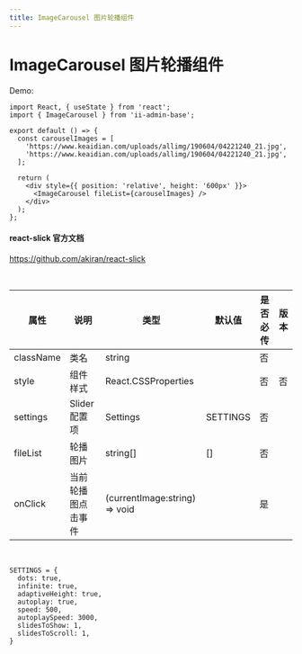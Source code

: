 ```yaml
---
title: ImageCarousel 图片轮播组件
---
```


# ImageCarousel 图片轮播组件

Demo:

```tsx
import React, { useState } from 'react';
import { ImageCarousel } from 'ii-admin-base';

export default () => {
  const carouselImages = [
    'https://www.keaidian.com/uploads/allimg/190604/04221240_21.jpg',
    'https://www.keaidian.com/uploads/allimg/190604/04221240_21.jpg',
  ];

  return (
    <div style={{ position: 'relative', height: '600px' }}>
      <ImageCarousel fileList={carouselImages} />
    </div>
  );
};
```

#### react-slick 官方文档

https://github.com/akiran/react-slick

<br />

| 属性      | 说明               | 类型                          | 默认值   | 是否必传 | 版本 |
| --------- | ------------------ | ----------------------------- | -------- | -------- | ---- |
| className | 类名               | string                        |          | 否       |      |
| style     | 组件样式           | React.CSSProperties           |          | 否       | 否   |
| settings  | Slider 配置项      | Settings                      | SETTINGS | 否       |      |
| fileList  | 轮播图片           | string[]                      | []       | 否       |      |
| onClick   | 当前轮播图点击事件 | (currentImage:string) => void |          | 是       |      |

<br />

```
SETTINGS = {
  dots: true,
  infinite: true,
  adaptiveHeight: true,
  autoplay: true,
  speed: 500,
  autoplaySpeed: 3000,
  slidesToShow: 1,
  slidesToScroll: 1,
}
```
